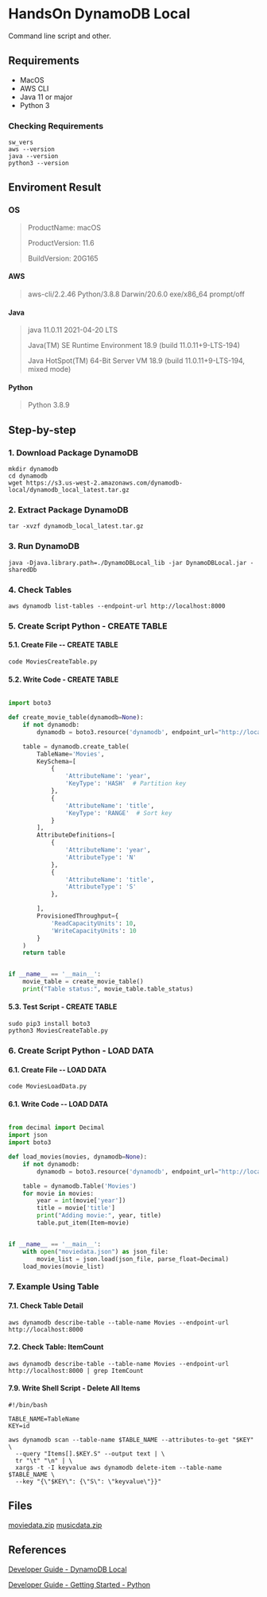 # HandsOn DynamoDB Local

Command line script and other.


## Requirements

- MacOS
- AWS CLI
- Java 11 or major
- Python 3

### Checking Requirements

```
sw_vers
aws --version
java --version
python3 --version
```

## Enviroment Result

### OS

> ProductName:	macOS
> 
> ProductVersion:	11.6
> 
> BuildVersion:	20G165


#### AWS

> aws-cli/2.2.46 Python/3.8.8 Darwin/20.6.0 exe/x86_64 prompt/off


#### Java

> java 11.0.11 2021-04-20 LTS
>
> Java(TM) SE Runtime Environment 18.9 (build 11.0.11+9-LTS-194)
>
> Java HotSpot(TM) 64-Bit Server VM 18.9 (build 11.0.11+9-LTS-194, mixed mode)

#### Python

> Python 3.8.9

## Step-by-step

### 1. Download Package DynamoDB

```
mkdir dynamodb
cd dynamodb
wget https://s3.us-west-2.amazonaws.com/dynamodb-local/dynamodb_local_latest.tar.gz
```

### 2. Extract Package DynamoDB

```
tar -xvzf dynamodb_local_latest.tar.gz
```

### 3. Run DynamoDB

```
java -Djava.library.path=./DynamoDBLocal_lib -jar DynamoDBLocal.jar -sharedDb
```

### 4. Check Tables

```
aws dynamodb list-tables --endpoint-url http://localhost:8000
```

### 5. Create Script Python - CREATE TABLE

#### 5.1. Create File -- CREATE TABLE

```
code MoviesCreateTable.py
```

#### 5.2. Write Code - CREATE TABLE

```python

import boto3

def create_movie_table(dynamodb=None):
    if not dynamodb:
        dynamodb = boto3.resource('dynamodb', endpoint_url="http://localhost:8000")

    table = dynamodb.create_table(
        TableName='Movies',
        KeySchema=[
            {
                'AttributeName': 'year',
                'KeyType': 'HASH'  # Partition key
            },
            {
                'AttributeName': 'title',
                'KeyType': 'RANGE'  # Sort key
            }
        ],
        AttributeDefinitions=[
            {
                'AttributeName': 'year',
                'AttributeType': 'N'
            },
            {
                'AttributeName': 'title',
                'AttributeType': 'S'
            },

        ],
        ProvisionedThroughput={
            'ReadCapacityUnits': 10,
            'WriteCapacityUnits': 10
        }
    )
    return table


if __name__ == '__main__':
    movie_table = create_movie_table()
    print("Table status:", movie_table.table_status)
```

#### 5.3. Test Script - CREATE TABLE

```
sudo pip3 install boto3
python3 MoviesCreateTable.py
```

### 6. Create Script Python - LOAD DATA 

#### 6.1. Create File -- LOAD DATA

```
code MoviesLoadData.py
```

#### 6.1. Write Code -- LOAD DATA

```python

from decimal import Decimal
import json
import boto3

def load_movies(movies, dynamodb=None):
    if not dynamodb:
        dynamodb = boto3.resource('dynamodb', endpoint_url="http://localhost:8000")

    table = dynamodb.Table('Movies')
    for movie in movies:
        year = int(movie['year'])
        title = movie['title']
        print("Adding movie:", year, title)
        table.put_item(Item=movie)


if __name__ == '__main__':
    with open("moviedata.json") as json_file:
        movie_list = json.load(json_file, parse_float=Decimal)
    load_movies(movie_list)
```


### 7. Example Using Table 

#### 7.1. Check Table Detail

```
aws dynamodb describe-table --table-name Movies --endpoint-url http://localhost:8000
```

#### 7.2. Check Table: ItemCount

```
aws dynamodb describe-table --table-name Movies --endpoint-url http://localhost:8000 | grep ItemCount
```

#### 7.9. Write Shell Script - Delete All Items

```shell
#!/bin/bash

TABLE_NAME=TableName
KEY=id

aws dynamodb scan --table-name $TABLE_NAME --attributes-to-get "$KEY" \
  --query "Items[].$KEY.S" --output text | \
  tr "\t" "\n" | \
  xargs -t -I keyvalue aws dynamodb delete-item --table-name $TABLE_NAME \
  --key "{\"$KEY\": {\"S\": \"keyvalue\"}}"
```

## Files

[moviedata.zip](https://github.com/andersonbraz/hands-on-dynamodb/raw/main/moviedata.zip)
[musicdata.zip](https://github.com/andersonbraz/hands-on-dynamodb/raw/main/musicdata.zip)

## References

[Developer Guide - DynamoDB Local](https://docs.aws.amazon.com/amazondynamodb/latest/developerguide/DynamoDBLocal.html)

[Developer Guide - Getting Started - Python](https://docs.aws.amazon.com/amazondynamodb/latest/developerguide/GettingStarted.Python.html)


